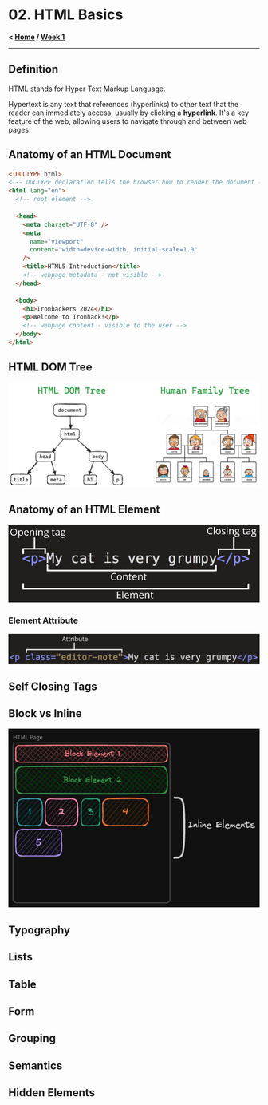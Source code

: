 # 02. HTML Basics

**< [Home](../../README.md) / [Week 1](../README.md)**

---

## Definition

HTML stands for Hyper Text Markup Language.

Hypertext is any text that references (hyperlinks) to other text that the reader can immediately access, usually by clicking a **hyperlink**. It's a key feature of the web, allowing users to navigate through and between web pages.

## Anatomy of an HTML Document

```html
<!DOCTYPE html>
<!-- DOCTYPE declaration tells the browser how to render the document -->
<html lang="en">
  <!-- root element -->

  <head>
    <meta charset="UTF-8" />
    <meta
      name="viewport"
      content="width=device-width, initial-scale=1.0"
    />
    <title>HTML5 Introduction</title>
    <!-- webpage metadata - not visible -->
  </head>

  <body>
    <h1>Ironhackers 2024</h1>
    <p>Welcome to Ironhack!</p>
    <!-- webpage content - visible to the user -->
  </body>
</html>
```

## HTML DOM Tree

![](../../assets/html-dom-tree.png)

<!-- DOM Tree Hierarchy (ancestor, parent, child, descendant, sibling) -->

## Anatomy of an HTML Element

![](../../assets/html-element-anatomy.png)

### Element Attribute

![](../../assets/html-attribute.png)

## Self Closing Tags

## Block vs Inline

![](../../assets/block-vs-inline.png)

## Typography

## Lists

## Table

## Form

## Grouping

## Semantics

## Hidden Elements
